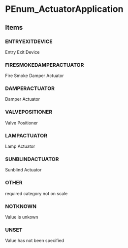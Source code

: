 # PEnum_ActuatorApplication


<!-- end of short definition -->
## Items

### ENTRYEXITDEVICE
Entry Exit Device

### FIRESMOKEDAMPERACTUATOR
Fire Smoke Damper Actuator

### DAMPERACTUATOR
Damper Actuator

### VALVEPOSITIONER
Valve Positioner

### LAMPACTUATOR
Lamp Actuator

### SUNBLINDACTUATOR
Sunblind Actuator

### OTHER
required category not on scale

### NOTKNOWN
Value is unkown

### UNSET
Value has not been specified
